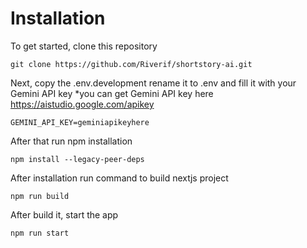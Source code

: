 # Installation

To get started, clone this repository

```
git clone https://github.com/Riverif/shortstory-ai.git
```

Next, copy the .env.development rename it to .env and fill it with your Gemini API key
\*you can get Gemini API key here https://aistudio.google.com/apikey

```
GEMINI_API_KEY=geminiapikeyhere
```

After that run npm installation

```
npm install --legacy-peer-deps
```

After installation run command to build nextjs project

```
npm run build
```

After build it, start the app

```
npm run start
```
